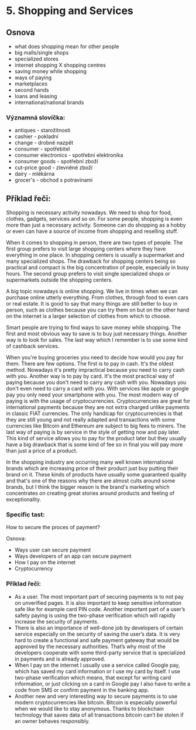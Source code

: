 # 5. Shopping and Services

## Osnova

* what does shopping mean for other people
* big malls/single shops
* specialized stores
* internet shopping X shopping centres
* saving money while shopping
* ways of paying
* marketplaces
* second hands
* loans and leasing
* international/national brands

### Významná slovíčka:
* antiques - starožitnosti 
* cashier - pokladní 
* change - drobné nazpět 
* consumer - spotřebitel 
* consumer electronics - spotřební elektronika 
* consumer goods - spotřební zboží 
* cut-price good - zlevněné zboží 
* dairy - mlékárna 
* grocer's - obchod s potravinami 

## Příklad řeči:
Shopping is necessary activity nowadays. We need to shop for food, clothes, gadgets, services and so on. For some people, shopping is even more than just a necessary activity. Someone can do shopping as a hobby or even can have a source of income from shopping and reselling stuff. 

When it comes to shopping in person, there are two types of people. The first group prefers to visit large shopping centers where they have everything in one place. In shopping centers is usually a supermarket and many specialized shops. The drawback for shopping centers being so practical and compact is the big concentration of people, especially in busy hours. The second group prefers to visit single specialized shops or supermarkets outside the shopping centers. 

A big topic nowadays is online shopping. We live in times when we can purchase online utterly everything. From clothes, through food to even cars or real estate. It is good to say that many things are still better to buy in person, such as clothes because you can try them on but on the other hand on the internet is a larger selection of clothes from which to choose. 

Smart people are trying to find ways to save money while shopping. The first and most obvious way to save is to buy just necessary things. Another way is to look for sales. The last way which I remember is to use some kind of cashback services. 

When you're buying groceries you need to decide how would you pay for them. There are few options. The first is to pay in cash. It's the oldest method. Nowadays it's pretty impractical because you need to carry cash with you. Another way is to pay by card. It's the most practical way of paying because you don't need to carry any cash with you. Nowadays you don't even need to carry a card with you. With services like apple or google pay you only need your smartphone with you. The most modern way of paying is with the usage of cryptocurrencies. Cryptocurrencies are great for international payments because they are not extra charged unlike payments in classic FIAT currencies. The only handicap for cryptocurrencies is that they are still young and not really adapted and transactions with some currencies like Bitcoin and Ethereum are subject to big fees to miners. The last way of paying is by service in the style of getting now and pay later. This kind of service allows you to pay for the product later but they usually have a big drawback that is some kind of fee so in final you will pay more than just a price of a product.  

In the shopping industry are occurring many well known international brands which are increasing price of their product just buy putting their brand on it. These kinds of products have usually some guaranteed quality and that's one of the reasons why there are almost cults around some brands, but I think the bigger reason is the brand's marketing which concentrates on creating great stories around products and feeling of exceptionality.  


### Specific tast:
How to secure the proces of payment?

Osnova: 
* Ways user can secure payment
* Ways developers of an app can secure payment
* How I pay on the internet
* Cryptocurrency 


### Příklad řeči:
* As a user. The most important part of securing payments is to not pay on unverified pages. It is also important to keep sensitive information safe like for example card PIN code. Another important part of a user’s safety paying is using the two-phase verification which will rapidly increase the security of payments. 
* There is also an importance of well-done job by developers of certain service especially on the security of saving the user’s data. It is very hard to create a functional and safe payment gateway that would be approved by the necessary authorities. That’s why most of the developers cooperate with some third-party service that is specialized in payments and is already approved.  
* When I pay on the internet I usually use a service called Google pay, which has saved my card information or I use my card by itself. I use two-phase verification which means, that except for writing card information, or just clicking on a card in Google pay I also have to write a code from SMS or confirm payment in the banking app.
* Another new and very interesting way to secure payments is to use modern cryptocurrencies like bitcoin. Bitcoin is especially powerful when we would like to stay anonymous. Thanks to blockchain technology that saves data of all transactions bitcoin can’t be stolen if an owner behaves responsibly.  
